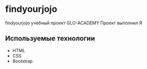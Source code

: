 # findyourjojo
findyourjojo учебный проект GLO-ACADEMY
Проект выполнил Я

## Используемые технологии 
 - HTML
 - CSS
 - Bootstrap
